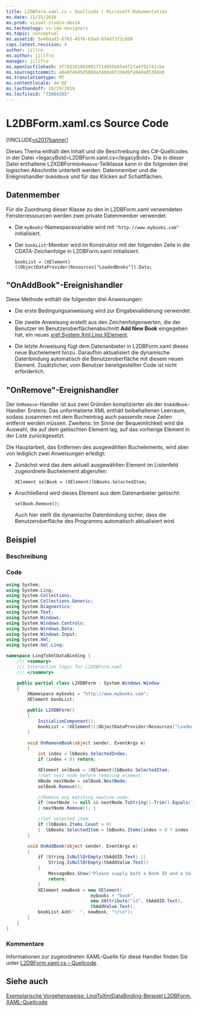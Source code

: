 ```yaml
---
title: L2DBForm.xaml.cs – Quellcode | Microsoft-Dokumentation
ms.date: 11/15/2016
ms.prod: visual-studio-dev14
ms.technology: vs-ide-designers
ms.topic: conceptual
ms.assetid: 5a40dad3-6763-4576-b3ad-874df3f2c8d9
caps.latest.revision: 4
author: jillre
ms.author: jillfra
manager: jillfra
ms.openlocfilehash: 3f783161865092f714955b65e6f2fa4791741cbe
ms.sourcegitcommit: a8e8f4bd5d508da34bbe9f2d4d9fa94da0539de0
ms.translationtype: MT
ms.contentlocale: de-DE
ms.lasthandoff: 10/19/2019
ms.locfileid: "72664285"
---
```

# <a name="l2dbformxamlcs-source-code"></a>L2DBForm.xaml.cs Source Code
[!INCLUDE[vs2017banner](../includes/vs2017banner.md)]

Dieses Thema enthält den Inhalt und die Beschreibung des C#-Quellcodes in der Datei &lt;legacyBold&gt;L2DBForm.xaml.cs&lt;/legacyBold&gt;. Die in dieser Datei enthaltene L2XDBForm`OnRemove`-Teilklasse kann in die folgenden drei logischen Abschnitte unterteilt werden: Datenmember und die Ereignishandler `OnAddBook` und  für das Klicken auf Schaltflächen.

## <a name="data-members"></a>Datenmember
 Für die Zuordnung dieser Klasse zu den in L2DBForm.xaml verwendeten Fensterressourcen werden zwei private Datenmember verwendet.

- Die `myBooks`-Namespacevariable wird mit `"http://www.mybooks.com"` initialisiert.

- Der `bookList`-Member wird im Konstruktor mit der folgenden Zeile in die CDATA-Zeichenfolge in L2DBForm.xaml initialisiert:

    ```
    bookList = (XElement)((ObjectDataProvider)Resources["LoadedBooks"]).Data;
    ```

## <a name="onaddbook-event-handler"></a>"OnAddBook"-Ereignishandler
 Diese Methode enthält die folgenden drei Anweisungen:

- Die erste Bedingungsanweisung wird zur Eingabevalidierung verwendet.

- Die zweite Anweisung erstellt aus den Zeichenfolgenwerten, die der Benutzer im Benutzeroberflächenabschnitt **Add New Book** eingegeben hat, ein neues <xref:System.Xml.Linq.XElement>.

- Die letzte Anweisung fügt dem Datenanbieter in L2DBForm.xaml dieses neue Buchelement hinzu. Daraufhin aktualisiert die dynamische Datenbindung automatisch die Benutzeroberfläche mit diesem neuen Element. Zusätzlicher, vom Benutzer bereitgestellter Code ist nicht erforderlich.

## <a name="onremove-event-handler"></a>"OnRemove"-Ereignishandler
 Der `OnRemove`-Handler ist aus zwei Gründen komplizierter als der `OnAddBook`-Handler. Erstens: Das unformatierte XML enthält beibehaltenen Leerraum, sodass zusammen mit dem Bucheintrag auch  passende neue Zeilen entfernt werden müssen. Zweitens: Im Sinne der Bequemlichkeit wird die Auswahl, die auf dem gelöschten Element lag, auf das vorherige Element in der Liste zurückgesetzt.

 Die Hauptarbeit, das Entfernen des ausgewählten Buchelements, wird aber von lediglich zwei Anweisungen erledigt:

- Zunächst wird das dem aktuell ausgewählten Element im Listenfeld zugeordnete Buchelement abgerufen:

  ```
  XElement selBook = (XElement)lbBooks.SelectedItem;
  ```

- Anschließend wird dieses Element aus dem Datenanbieter gelöscht:

  ```
  selBook.Remove();
  ```

  Auch hier stellt die dynamische Datenbindung sicher, dass die Benutzeroberfläche des Programms automatisch aktualisiert wird.

## <a name="example"></a>Beispiel

### <a name="description"></a>Beschreibung

### <a name="code"></a>Code

```csharp
using System;
using System.Linq;
using System.Collections;
using System.Collections.Generic;
using System.Diagnostics;
using System.Text;
using System.Windows;
using System.Windows.Controls;
using System.Windows.Data;
using System.Windows.Input;
using System.Xml;
using System.Xml.Linq;

namespace LinqToXmlDataBinding {
    /// <summary>
    /// Interaction logic for L2XDBForm.xaml
    /// </summary>

    public partial class L2XDBForm : System.Windows.Window
    {
        XNamespace mybooks = "http://www.mybooks.com";
        XElement bookList;

        public L2XDBForm()
        {
            InitializeComponent();
            bookList = (XElement)((ObjectDataProvider)Resources["LoadedBooks"]).Data;
        }

        void OnRemoveBook(object sender, EventArgs e)
        {
            int index = lbBooks.SelectedIndex;
            if (index < 0) return;

            XElement selBook = (XElement)lbBooks.SelectedItem;
            //Get next node before removing element.
            XNode nextNode = selBook.NextNode;
            selBook.Remove();

            //Remove any matching newline node.
            if (nextNode != null && nextNode.ToString().Trim().Equals(""))
            { nextNode.Remove(); }

            //Set selected item.
            if (lbBooks.Items.Count > 0)
            {  lbBooks.SelectedItem = lbBooks.Items[index > 0 ? index - 1 : 0]; }
        }

        void OnAddBook(object sender, EventArgs e)
        {
            if (String.IsNullOrEmpty(tbAddID.Text) ||
                String.IsNullOrEmpty(tbAddValue.Text))
            {
                MessageBox.Show("Please supply both a Book ID and a Value!", "Entry Error!");
                return;
            }
            XElement newBook = new XElement(
                                mybooks + "book",
                                new XAttribute("id", tbAddID.Text),
                                tbAddValue.Text);
            bookList.Add("  ", newBook, "\r\n");
        }
    }
}

```

### <a name="comments"></a>Kommentare
 Informationen zur zugeordneten XAML-Quelle für diese Handler finden Sie unter [L2DBForm.xaml.cs – Quellcode](../designers/l2dbform-xaml-source-code.md).

## <a name="see-also"></a>Siehe auch
 [Exemplarische Vorgehensweise: LinqToXmlDataBinding-Beispiel ](../designers/walkthrough-linqtoxmldatabinding-example.md) [L2DBForm. XAML-Quellcode](../designers/l2dbform-xaml-source-code.md)
